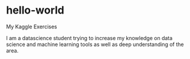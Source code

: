# hello-world
My Kaggle Exercises

I am a datascience student trying to increase my knowledge on data science and machine learning tools as well as deep understanding of the area.
